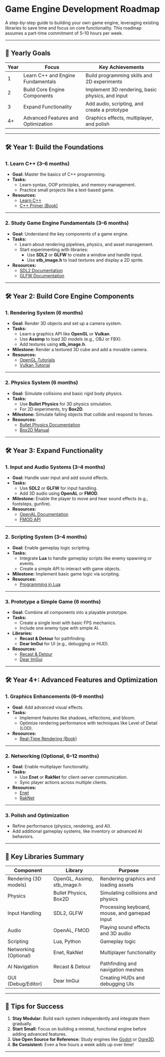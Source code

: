 # Game Engine Development Roadmap

A step-by-step guide to building your own game engine, leveraging existing libraries to save time and focus on core functionality. This roadmap assumes a part-time commitment of 5–10 hours per week.

---

## 📅 Yearly Goals

| **Year** | **Focus**                          | **Key Achievements**                              |
|----------|------------------------------------|--------------------------------------------------|
| 1        | Learn C++ and Engine Fundamentals | Build programming skills and 2D experiments      |
| 2        | Build Core Engine Components      | Implement 3D rendering, basic physics, and input |
| 3        | Expand Functionality              | Add audio, scripting, and create a prototype     |
| 4+       | Advanced Features and Optimization| Graphics effects, multiplayer, and polish        |

---

## 🛠 Year 1: Build the Foundations

### **1. Learn C++ (3–6 months)**
- **Goal:** Master the basics of C++ programming.
- **Tasks:**
  - Learn syntax, OOP principles, and memory management.
  - Practice small projects like a text-based game.
- **Resources:**
  - [Learn C++](https://learncpp.com)
  - [C++ Primer (Book)](https://www.amazon.com/C-Primer-Stanley-B-Lippman/dp/0321714113)

---

### **2. Study Game Engine Fundamentals (3–6 months)**
- **Goal:** Understand the key components of a game engine.
- **Tasks:**
  - Learn about rendering pipelines, physics, and asset management.
  - Start experimenting with libraries:
    - Use **SDL2** or **GLFW** to create a window and handle input.
    - Use **stb_image.h** to load textures and display a 2D sprite.
- **Resources:**
  - [SDL2 Documentation](https://wiki.libsdl.org/)
  - [GLFW Documentation](https://www.glfw.org/docs/latest/)

---

## 🛠 Year 2: Build Core Engine Components

### **1. Rendering System (6 months)**
- **Goal:** Render 3D objects and set up a camera system.
- **Tasks:**
  - Learn a graphics API like **OpenGL** or **Vulkan**.
  - Use **Assimp** to load 3D models (e.g., OBJ or FBX).
  - Add textures using **stb_image.h**.
- **Milestone:** Render a textured 3D cube and add a movable camera.
- **Resources:**
  - [OpenGL Tutorials](https://learnopengl.com)
  - [Vulkan Tutorial](https://vulkan-tutorial.com)

---

### **2. Physics System (6 months)**
- **Goal:** Simulate collisions and basic rigid body physics.
- **Tasks:**
  - Use **Bullet Physics** for 3D physics simulation.
  - For 2D experiments, try **Box2D**.
- **Milestone:** Simulate falling objects that collide and respond to forces.
- **Resources:**
  - [Bullet Physics Documentation](https://pybullet.org/wordpress/)
  - [Box2D Manual](https://box2d.org/documentation/)

---

## 🛠 Year 3: Expand Functionality

### **1. Input and Audio Systems (3–4 months)**
- **Goal:** Handle user input and add sound effects.
- **Tasks:**
  - Use **SDL2** or **GLFW** for input handling.
  - Add 3D audio using **OpenAL** or **FMOD**.
- **Milestone:** Enable the player to move and hear sound effects (e.g., footsteps, gunfire).
- **Resources:**
  - [OpenAL Documentation](https://openal.org/)
  - [FMOD API](https://fmod.com/)

---

### **2. Scripting System (3–4 months)**
- **Goal:** Enable gameplay logic scripting.
- **Tasks:**
  - Integrate **Lua** to handle gameplay scripts like enemy spawning or events.
  - Create a simple API to interact with game objects.
- **Milestone:** Implement basic game logic via scripting.
- **Resources:**
  - [Programming in Lua](https://www.lua.org/pil/)

---

### **3. Prototype a Simple Game (6 months)**
- **Goal:** Combine all components into a playable prototype.
- **Tasks:**
  - Create a single level with basic FPS mechanics.
  - Include one enemy type with simple AI.
- **Libraries:**
  - **Recast & Detour** for pathfinding.
  - **Dear ImGui** for UI (e.g., debugging or HUD).
- **Resources:**
  - [Recast & Detour](https://github.com/recastnavigation/recastnavigation)
  - [Dear ImGui](https://github.com/ocornut/imgui)

---

## 🛠 Year 4+: Advanced Features and Optimization

### **1. Graphics Enhancements (6–9 months)**
- **Goal:** Add advanced visual effects.
- **Tasks:**
  - Implement features like shadows, reflections, and bloom.
  - Optimize rendering performance with techniques like Level of Detail (LOD).
- **Resources:**
  - [Real-Time Rendering (Book)](https://www.realtimerendering.com/)

---

### **2. Networking (Optional, 6–12 months)**
- **Goal:** Enable multiplayer functionality.
- **Tasks:**
  - Use **Enet** or **RakNet** for client-server communication.
  - Sync player actions across multiple clients.
- **Resources:**
  - [Enet](http://enet.bespin.org/)
  - [RakNet](https://github.com/OculusVR/RakNet)

---

### **3. Polish and Optimization**
- Refine performance (physics, rendering, and AI).
- Add additional gameplay systems, like inventory or advanced AI behaviors.

---

## 🔧 Key Libraries Summary

| **Component**            | **Library**             | **Purpose**                                       |
|---------------------------|-------------------------|---------------------------------------------------|
| Rendering (3D models)     | OpenGL, Assimp, stb_image.h | Rendering graphics and loading assets           |
| Physics                   | Bullet Physics, Box2D   | Simulating collisions and physics                |
| Input Handling            | SDL2, GLFW             | Processing keyboard, mouse, and gamepad input    |
| Audio                     | OpenAL, FMOD           | Playing sound effects and 3D audio               |
| Scripting                 | Lua, Python            | Gameplay logic                                    |
| Networking (Optional)     | Enet, RakNet           | Multiplayer functionality                        |
| AI Navigation             | Recast & Detour        | Pathfinding and navigation meshes                |
| GUI (Debug/Editor)        | Dear ImGui             | Creating HUDs and debugging UIs                  |

---

## 🎯 Tips for Success
1. **Stay Modular:** Build each system independently and integrate them gradually.
2. **Start Small:** Focus on building a minimal, functional engine before adding advanced features.
3. **Use Open Source for Reference:** Study engines like [Godot](https://godotengine.org/) or [Ogre3D](https://www.ogre3d.org/).
4. **Be Consistent:** Even a few hours a week adds up over time!

---
